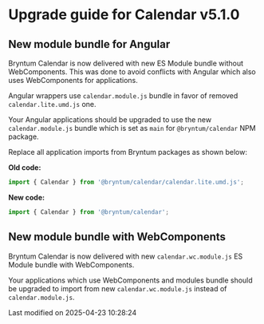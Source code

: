 # Upgrade guide for Calendar v5.1.0

## New module bundle for Angular

Bryntum Calendar is now delivered with new ES Module bundle without WebComponents. This was done to avoid conflicts with
Angular which also uses WebComponents for applications.

Angular wrappers use `calendar.module.js` bundle in favor of removed `calendar.lite.umd.js` one.

Your Angular applications should be upgraded to use the new `calendar.module.js` bundle which is set as `main` for
`@bryntum/calendar` NPM package.

Replace all application imports from Bryntum packages as shown below:

**Old code:**

```javascript
import { Calendar } from '@bryntum/calendar/calendar.lite.umd.js';
```

**New code:**

```javascript
import { Calendar } from '@bryntum/calendar';
```

## New module bundle with WebComponents

Bryntum Calendar is now delivered with new `calendar.wc.module.js` ES Module bundle with WebComponents.

Your applications which use WebComponents and modules bundle should be upgraded to import from new 
`calendar.wc.module.js` instead of `calendar.module.js`.



<p class="last-modified">Last modified on 2025-04-23 10:28:24</p>